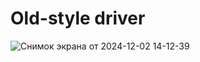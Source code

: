 # Old-style driver
![Снимок экрана от 2024-12-02 14-12-39](https://github.com/user-attachments/assets/6207b53f-0770-4e4c-aa7f-34dd96226056)
